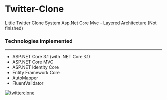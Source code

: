 # Twitter-Clone
Little Twitter Clone System Asp.Net Core Mvc - Layered Architecture (Not finished)

<h3> Technologies implemented </h3>
<hr>
 

<ul>

<li>ASP.NET Core 3.1 (with .NET Core 3.1)</li>
<li>ASP.NET Core MVC </li>
<li>ASP.NET Identity Core </li>
<li>Entity Framework Core</li>
<li>AutoMapper </li>
<li>FluentValidator </li>

</ul>

[![twitterclone](https://j.gifs.com/3Q8GyO.gif)](https://www.youtube.com/watch?time_continue=14&v=pYtRvRxMlV8&feature=emb_title)



